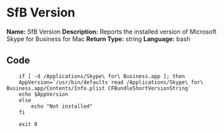 # SfB Version

**Name:** SfB Version
**Description:** Reports the installed version of Microsoft Skype for Business for Mac
**Return Type:** string
**Language:** bash

## Code
~~~~ 
    if [ -d /Applications/Skype\ for\ Business.app ]; then
    AppVersion=`/usr/bin/defaults read /Applications/Skype\ for\ Business.app/Contents/Info.plist CFBundleShortVersionString`
    echo $AppVersion
	else
	    echo "Not installed"
	fi

	exit 0
~~~~
